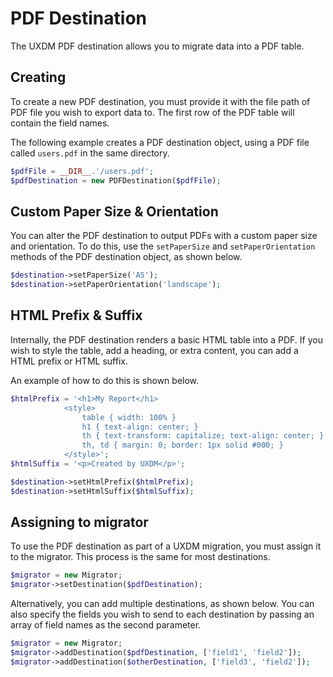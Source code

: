 # PDF Destination

The UXDM PDF destination allows you to migrate data into a PDF table.

## Creating

To create a new PDF destination, you must provide it with the file path 
of PDF file you wish to export data to. The first row of the PDF table 
will contain the field names.

The following example creates a PDF destination object, using a PDF 
file called `users.pdf` in the same directory.

```php
$pdfFile = __DIR__.'/users.pdf';
$pdfDestination = new PDFDestination($pdfFile);
```

## Custom Paper Size & Orientation

You can alter the PDF destination to output PDFs with a custom paper 
size and orientation. To do this, use the `setPaperSize` and 
`setPaperOrientation` methods of the PDF destination object, as shown 
below. 

```php
$destination->setPaperSize('A5');
$destination->setPaperOrientation('landscape');
```

## HTML Prefix & Suffix

Internally, the PDF destination renders a basic HTML table into a PDF. 
If you wish to style the table, add a heading, or extra content, you can
add a HTML prefix or HTML suffix.

An example of how to do this is shown below.

```php
$htmlPrefix = '<h1>My Report</h1>
            <style>
                table { width: 100% }
                h1 { text-align: center; }
                th { text-transform: capitalize; text-align: center; } 
                th, td { margin: 0; border: 1px solid #000; }
            </style>';
$htmlSuffix = '<p>Created by UXDM</p>';

$destination->setHtmlPrefix($htmlPrefix);
$destination->setHtmlSuffix($htmlSuffix);
```

## Assigning to migrator

To use the PDF destination as part of a UXDM migration, you must assign 
it to the migrator. This process is the same for most destinations.

```php
$migrator = new Migrator;
$migrator->setDestination($pdfDestination);
```

Alternatively, you can add multiple destinations, as shown below. You 
can also specify the fields you wish to send to each destination by 
passing an array of field names as the second parameter.

```php
$migrator = new Migrator;
$migrator->addDestination($pdfDestination, ['field1', 'field2']);
$migrator->addDestination($otherDestination, ['field3', 'field2']);
```
